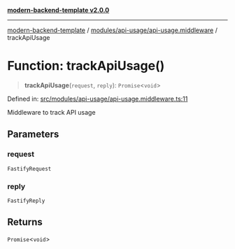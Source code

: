[**modern-backend-template v2.0.0**](../../../../README.md)

***

[modern-backend-template](../../../../modules.md) / [modules/api-usage/api-usage.middleware](../README.md) / trackApiUsage

# Function: trackApiUsage()

> **trackApiUsage**(`request`, `reply`): `Promise`\<`void`\>

Defined in: [src/modules/api-usage/api-usage.middleware.ts:11](https://github.com/maemreyo/saas-4cus-nodejs/blob/2a5b3f3aa11335dfa561e80e1feabb8e6084261e/src/modules/api-usage/api-usage.middleware.ts#L11)

Middleware to track API usage

## Parameters

### request

`FastifyRequest`

### reply

`FastifyReply`

## Returns

`Promise`\<`void`\>
